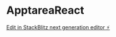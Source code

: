 # ApptareaReact

[Edit in StackBlitz next generation editor ⚡️](https://stackblitz.com/~/github.com/Jipi0303/ApptareaReact)